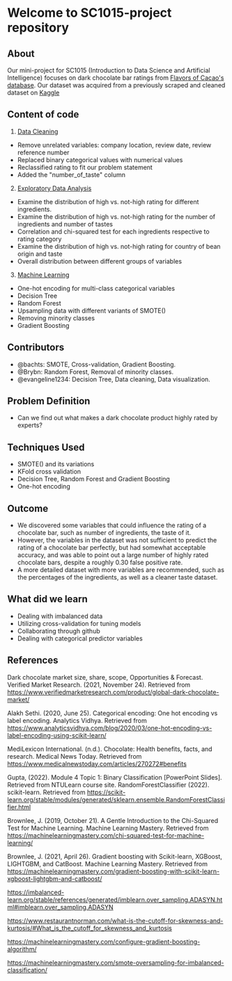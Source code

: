 # Welcome to SC1015-project repository
## About
Our mini-project for SC1015 (Introduction to Data Science and Artificial Intelligence) focuses on dark chocolate bar ratings from [Flavors of Cacao's database](http://flavorsofcacao.com/chocolate_database.html). Our dataset was acquired from a previously scraped and cleaned dataset on [Kaggle](https://www.kaggle.com/datasets/soroushghaderi/chocolate-bar-2020?select=chocolate.csv)
## Content of code
1. [Data Cleaning](https://github.com/bachts/sc1015-project/blob/main/Data%20cleaning.ipynb)
- Remove unrelated variables: company location, review date, review reference number
- Replaced binary categorical values with numerical values
- Reclassified rating to fit our problem statement
- Added the "number_of_taste" column  
2. [Exploratory Data Analysis ](https://github.com/bachts/sc1015-project/blob/main/Data%20visualization.ipynb)
- Examine the distribution of high vs. not-high rating for different ingredients.
- Examine the distribution of high vs. not-high rating for the number of ingredients and number of tastes
- Correlation and chi-squared test for each ingredients respective to rating category
- Examine the distribution of high vs. not-high rating for country of bean origin and taste
- Overall distribution between different groups of variables
3. [Machine Learning](https://github.com/bachts/sc1015-project/blob/main/Machine%20learning.ipynb)
- One-hot encoding for multi-class categorical variables
- Decision Tree
- Random Forest
- Upsampling data with different variants of SMOTE()
- Removing minority classes
- Gradient Boosting
## Contributors
- @bachts: SMOTE, Cross-validation, Gradient Boosting. 
- @Brybn: Random Forest, Removal of minority classes.
- @evangeline1234: Decision Tree, Data cleaning, Data visualization.
## Problem Definition
- Can we find out what makes a dark chocolate product highly rated by experts?
## Techniques Used
- SMOTE() and its variations
- KFold cross validation
- Decision Tree, Random Forest and Gradient Boosting
- One-hot encoding
## Outcome
- We discovered some variables that could influence the rating of a chocolate bar, such as number of ingredients, the taste of it.
- However, the variables in the dataset was not sufficient to predict the rating of a chocolate bar perfectly, but had somewhat acceptable accuracy, and was able to point out a large number of highly rated chocolate bars, despite a roughly 0.30 false positive rate.
- A more detailed dataset with more variables are recommended, such as the percentages of the ingredients, as well as a cleaner taste dataset.
## What did we learn
- Dealing with imbalanced data
- Utilizing cross-validation for tuning models
- Collaborating through github
- Dealing with categorical predictor variables
## References
Dark chocolate market size, share, scope, Opportunities & Forecast. Verified Market Research. (2021, November 24). Retrieved from https://www.verifiedmarketresearch.com/product/global-dark-chocolate-market/

Alakh Sethi. (2020, June 25). Categorical encoding: One hot encoding vs label encoding. Analytics Vidhya. Retrieved from https://www.analyticsvidhya.com/blog/2020/03/one-hot-encoding-vs-label-encoding-using-scikit-learn/

MediLexicon International. (n.d.). Chocolate: Health benefits, facts, and research. Medical News Today. Retrieved from https://www.medicalnewstoday.com/articles/270272#benefits

Gupta, (2022). Module 4 Topic 1: Binary Classification [PowerPoint Slides]. Retrieved from NTULearn course site.
RandomForestClassifier (2022). scikit-learn. Retrieved from https://scikit-learn.org/stable/modules/generated/sklearn.ensemble.RandomForestClassifier.html

Brownlee, J. (2019, October 21). A Gentle Introduction to the Chi-Squared Test for Machine Learning. Machine Learning Mastery. Retrieved from https://machinelearningmastery.com/chi-squared-test-for-machine-learning/

Brownlee, J. (2021, April 26). Gradient boosting with Scikit-learn, XGBoost, LIGHTGBM, and CatBoost. Machine Learning Mastery. Retrieved from https://machinelearningmastery.com/gradient-boosting-with-scikit-learn-xgboost-lightgbm-and-catboost/

https://imbalanced-learn.org/stable/references/generated/imblearn.over_sampling.ADASYN.html#imblearn.over_sampling.ADASYN

https://www.restaurantnorman.com/what-is-the-cutoff-for-skewness-and-kurtosis/#What_is_the_cutoff_for_skewness_and_kurtosis

https://machinelearningmastery.com/configure-gradient-boosting-algorithm/

https://machinelearningmastery.com/smote-oversampling-for-imbalanced-classification/


